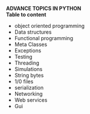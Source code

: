    **ADVANCE TOPICS IN PYTHON**<br/>
   **Table to content**<br/>
* object oriented programming
* Data structures
* Functional programming 
* Meta Classes
* Exceptions
* Testing 
* Threading
* Simulations
* String bytes
* 1/0 files
* serialization
* Networking
* Web services
* Gui

